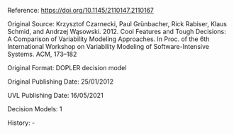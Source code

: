 Reference: https://doi.org/10.1145/2110147.2110167

Original Source: Krzysztof Czarnecki, Paul Grünbacher, Rick Rabiser, Klaus Schmid, and Andrzej Wąsowski. 2012. Cool Features and Tough Decisions: A Comparison of Variability Modeling Approaches. In Proc. of the 6th International Workshop on Variability Modeling of Software-Intensive Systems. ACM, 173–182

Original Format: DOPLER decision model

Original Publishing Date: 25/01/2012

UVL Publishing Date: 16/05/2021

Decision Models: 1

History: -
